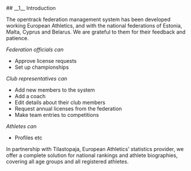 <div markdown="1" data-aos="fade-up">
## __1__ Introduction

The opentrack federation management system has been developed working European Athletics, and with the national federations of Estonia, Malta, Cyprus and Belarus. We are grateful to them for their feedback and patience.


_Federation officials can_
* Approve license requests
* Set up championships

_Club representatives can_ 
* Add new members to the system
* Add a coach
* Edit details about their club members
* Request annual licenses from the federation
* Make team entries to competitions 

_Athletes can_
* Profiles etc

In partnership with Tilastopaja, European Athletics’ statistics provider, we offer a complete solution for national rankings and athlete biographies, covering all age groups and all registered athletes.
</div>
